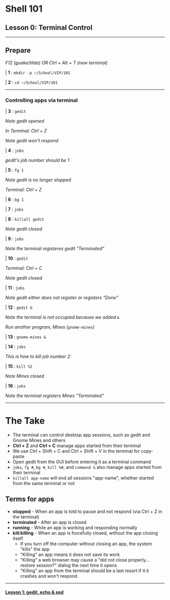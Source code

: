 # Shell 101
## Lesson 0: Terminal Control

___

## Prepare

*F12 (guake/tilda) OR Ctrl + Alt + T (new terminal)*

| **1** : `mkdir -p ~/School/VIP/101`

| **2** : `cd ~/School/VIP/101`

___

### Controlling apps via terminal

| **3** : `gedit`

*Note gedit opened*

*In Terminal: Ctrl + Z*

*Note gedit won't respond*

| **4** : `jobs`

*gedit's job number should be 1*

| **5** : `fg 1`

*Note gedit is no longer stopped*

*Terminal: Ctrl + Z*

| **6** : `bg 1`

| **7** : `jobs`

| **8** : `killall gedit`

*Note gedit closed*

| **9** : `jobs`

*Note the terminal registeres gedit "Terminated"*

| **10** : `gedit`

*Terminal: Ctrl + C*

*Note gedit closed*

| **11** : `jobs`

*Note gedit either does not register or registers "Done"*

| **12** : `gedit &`

*Note the terminal is not occupied because we added `&`*

*Run another program, Mines (`gnome-mines`)*

| **13** : `gnome-mines &`

| **14** : `jobs`

*This is how to kill job number 2:*

| **15** : `kill %2`

*Note Mines closed*

| **16** : `jobs`

*Note the terminal registers Mines "Terminated"*

___

# The Take

- The terminal can control desktop app sessions, such as gedit and Gnome Mines and others
- **Ctrl + Z** and **Ctrl + C** manage apps started from their terminal
- We use Ctrl + Shift + C and Ctrl + Shift + V in the terminal for copy-paste
- Open gedit from the GUI before entering it as a terminal command
- `jobs`, `fg #`, `bg #`, `kill %#`, and `command &` also manage apps started from their terminal
- `killall app-name` will end all sessions "app-name", whether started from the same terminal or not

## Terms for apps

- **stopped** - When an app is told to pause and not respond (via Ctrl + Z in the terminal)
- **terminated** - After an app is closed
- **running** - While an app is working and responding normally
- **kill**/**killing** - When an app is forcefully closed, without the app closing itself
  - If you turn off the computer without closing an app, the system "kills" the app
  - "Killing" an app means it does not save its work
  - "Killing" a web browser may cause a "did not close properly... restore session?" dialog the next time it opens
  - "Killing" an app from the terminal should be a last resort if it it crashes and won't respond

___

#### [Lesson 1: gedit, echo & sed](https://github.com/inkVerb/vip/blob/master/101-shell/Lesson-01.md)
